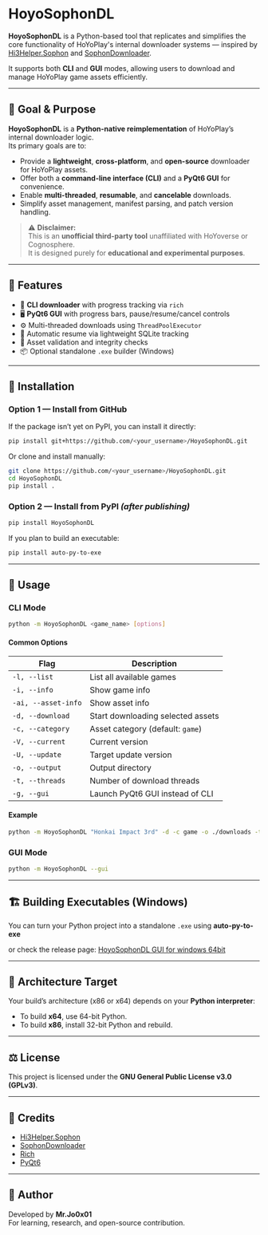 # HoyoSophonDL

**HoyoSophonDL** is a Python-based tool that replicates and simplifies the core functionality of HoYoPlay's internal downloader systems — inspired by  
[Hi3Helper.Sophon](https://github.com/CollapseLauncher/Hi3Helper.Sophon) and [SophonDownloader](https://github.com/Escartem/SophonDownloader).

It supports both **CLI** and **GUI** modes, allowing users to download and manage HoYoPlay game assets efficiently.

---

## 🎯 Goal & Purpose

**HoyoSophonDL** is a **Python-native reimplementation** of HoYoPlay’s internal downloader logic.  
Its primary goals are to:

- Provide a **lightweight**, **cross-platform**, and **open-source** downloader for HoYoPlay assets.  
- Offer both a **command-line interface (CLI)** and a **PyQt6 GUI** for convenience.  
- Enable **multi-threaded**, **resumable**, and **cancelable** downloads.  
- Simplify asset management, manifest parsing, and patch version handling.

> ⚠️ **Disclaimer:**  
> This is an **unofficial third-party tool** unaffiliated with HoYoverse or Cognosphere.  
> It is designed purely for **educational and experimental purposes**.

---

## 🚀 Features

- 🧩 **CLI downloader** with progress tracking via `rich`
- 🖥️ **PyQt6 GUI** with progress bars, pause/resume/cancel controls
- ⚙️ Multi-threaded downloads using `ThreadPoolExecutor`
- 💾 Automatic resume via lightweight SQLite tracking
- 🔄 Asset validation and integrity checks
- 📦 Optional standalone `.exe` builder (Windows)

---

## 🧩 Installation

### Option 1 — Install from GitHub
If the package isn’t yet on PyPI, you can install it directly:
```bash
pip install git+https://github.com/<your_username>/HoyoSophonDL.git
```

Or clone and install manually:
```bash
git clone https://github.com/<your_username>/HoyoSophonDL.git
cd HoyoSophonDL
pip install .
```

### Option 2 — Install from PyPI *(after publishing)*
```bash
pip install HoyoSophonDL
```

If you plan to build an executable:
```bash
pip install auto-py-to-exe
```

---

## 🧠 Usage

### CLI Mode
```bash
python -m HoyoSophonDL <game_name> [options]
```

#### Common Options

| Flag | Description |
|------|--------------|
| `-l, --list` | List all available games |
| `-i, --info` | Show game info |
| `-ai, --asset-info` | Show asset info |
| `-d, --download` | Start downloading selected assets |
| `-c, --category` | Asset category (default: `game`) |
| `-V, --current` | Current version |
| `-U, --update` | Target update version |
| `-o, --output` | Output directory |
| `-t, --threads` | Number of download threads |
| `-g, --gui` | Launch PyQt6 GUI instead of CLI |

#### Example
```bash
python -m HoyoSophonDL "Honkai Impact 3rd" -d -c game -o ./downloads -t 20
```

### GUI Mode
```bash
python -m HoyoSophonDL --gui
```

---

## 🏗️ Building Executables (Windows)

You can turn your Python project into a standalone `.exe` using **auto-py-to-exe**

or check the release page: [HoyoSophonDL GUI for windows 64bit](https://github.com/Jo0X01/HoyoSophonDL/releases/tag/v1.0.0)

---

## 🧱 Architecture Target

Your build’s architecture (x86 or x64) depends on your **Python interpreter**:
- To build **x64**, use 64-bit Python.
- To build **x86**, install 32-bit Python and rebuild.

---

## ⚖️ License

This project is licensed under the **GNU General Public License v3.0 (GPLv3)**.

---

## 🧾 Credits

- [Hi3Helper.Sophon](https://github.com/CollapseLauncher/Hi3Helper.Sophon)  
- [SophonDownloader](https://github.com/Escartem/SophonDownloader)  
- [Rich](https://github.com/Textualize/rich)  
- [PyQt6](https://pypi.org/project/PyQt6/)

---

## 🧩 Author

Developed by **Mr.Jo0x01**  
For learning, research, and open-source contribution.
